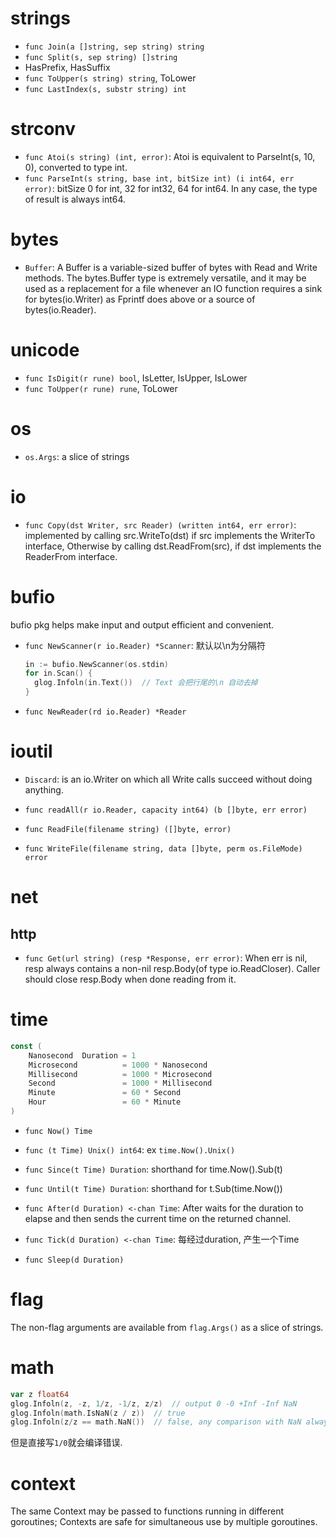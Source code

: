 # strings
- `func Join(a []string, sep string) string`
- `func Split(s, sep string) []string`
- HasPrefix, HasSuffix
- `func ToUpper(s string) string`, ToLower
- `func LastIndex(s, substr string) int`

# strconv
- `func Atoi(s string) (int, error)`: Atoi is equivalent to ParseInt(s, 10, 0), converted to type int.
- `func ParseInt(s string, base int, bitSize int) (i int64, err error)`: bitSize 0 for int, 32 for int32, 64 for int64. In any case, the type of result is always int64.

# bytes
- `Buffer`: A Buffer is a variable-sized buffer of bytes with Read and Write methods.
  The bytes.Buffer type is extremely versatile, and it may be used as a replacement for a file whenever an IO function requires a sink for bytes(io.Writer) as Fprintf does above or a source of bytes(io.Reader).

# unicode
- `func IsDigit(r rune) bool`, IsLetter, IsUpper, IsLower
- `func ToUpper(r rune) rune`, ToLower

# os
- `os.Args`: a slice of strings

# io
- `func Copy(dst Writer, src Reader) (written int64, err error)`: implemented by calling src.WriteTo(dst) if src implements the WriterTo interface, Otherwise by calling dst.ReadFrom(src), if dst implements the ReaderFrom interface.

# bufio
bufio pkg helps make input and output efficient and convenient.

- `func NewScanner(r io.Reader) *Scanner`: 默认以\n为分隔符
  ```go
  in := bufio.NewScanner(os.stdin)
  for in.Scan() {
    glog.Infoln(in.Text())  // Text 会把行尾的\n 自动去掉
  }
  ```
- `func NewReader(rd io.Reader) *Reader`

# ioutil
- `Discard`: is an io.Writer on which all Write calls succeed without doing anything.

- `func readAll(r io.Reader, capacity int64) (b []byte, err error)`
- `func ReadFile(filename string) ([]byte, error)`
- `func WriteFile(filename string, data []byte, perm os.FileMode) error`

# net
## http
- `func Get(url string) (resp *Response, err error)`: When err is nil, resp always contains a non-nil resp.Body(of type io.ReadCloser). Caller should close resp.Body when done reading from it.

# time
```go
const (
    Nanosecond  Duration = 1
    Microsecond          = 1000 * Nanosecond
    Millisecond          = 1000 * Microsecond
    Second               = 1000 * Millisecond
    Minute               = 60 * Second
    Hour                 = 60 * Minute
)
```

- `func Now() Time`
- `func (t Time) Unix() int64`: ex `time.Now().Unix()`
- `func Since(t Time) Duration`:  shorthand for time.Now().Sub(t)
- `func Until(t Time) Duration`: shorthand for t.Sub(time.Now())

- `func After(d Duration) <-chan Time`: After waits for the duration to elapse and then sends the current time on the returned channel.
- `func Tick(d Duration) <-chan Time`: 每经过duration, 产生一个Time
- `func Sleep(d Duration)`

# flag
The non-flag arguments are available from `flag.Args()` as a slice of strings.

# math
```go
var z float64
glog.Infoln(z, -z, 1/z, -1/z, z/z)  // output 0 -0 +Inf -Inf NaN
glog.Infoln(math.IsNaN(z / z))  // true
glog.Infoln(z/z == math.NaN())  // false, any comparison with NaN always yields false
```
但是直接写`1/0`就会编译错误.

# context
The same Context may be passed to functions running in different goroutines; Contexts are safe for simultaneous use by multiple goroutines.

